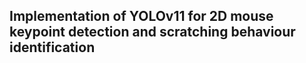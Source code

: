 ## Implementation of YOLOv11 for 2D mouse keypoint detection and scratching behaviour identification
